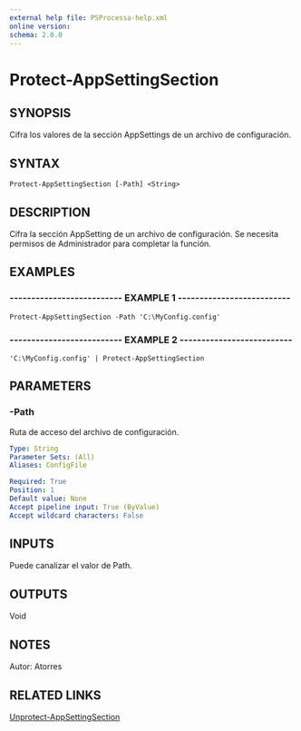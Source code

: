 ```yaml
---
external help file: PSProcessa-help.xml
online version: 
schema: 2.0.0
---
```


# Protect-AppSettingSection

## SYNOPSIS
Cifra los valores de la sección AppSettings de un archivo de configuración.

## SYNTAX

```
Protect-AppSettingSection [-Path] <String>
```

## DESCRIPTION
Cifra la sección AppSetting de un archivo de configuración.
Se necesita permisos de Administrador para completar la función.

## EXAMPLES

### -------------------------- EXAMPLE 1 --------------------------
```
Protect-AppSettingSection -Path 'C:\MyConfig.config'
```

### -------------------------- EXAMPLE 2 --------------------------
```
'C:\MyConfig.config' | Protect-AppSettingSection
```

## PARAMETERS

### -Path
Ruta de acceso del archivo de configuración.

```yaml
Type: String
Parameter Sets: (All)
Aliases: ConfigFile

Required: True
Position: 1
Default value: None
Accept pipeline input: True (ByValue)
Accept wildcard characters: False
```

## INPUTS

Puede canalizar el valor de Path.

## OUTPUTS

Void

## NOTES
Autor: Atorres

## RELATED LINKS

[Unprotect-AppSettingSection](Unprotect-AppSettingSection.md)

